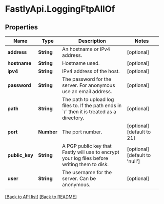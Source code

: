 # FastlyApi.LoggingFtpAllOf

## Properties

Name | Type | Description | Notes
------------ | ------------- | ------------- | -------------
**address** | **String** | An hostname or IPv4 address. | [optional] 
**hostname** | **String** | Hostname used. | [optional] 
**ipv4** | **String** | IPv4 address of the host. | [optional] 
**password** | **String** | The password for the server. For anonymous use an email address. | [optional] 
**path** | **String** | The path to upload log files to. If the path ends in &#x60;/&#x60; then it is treated as a directory. | [optional] 
**port** | **Number** | The port number. | [optional] [default to 21]
**public_key** | **String** | A PGP public key that Fastly will use to encrypt your log files before writing them to disk. | [optional] [default to &#39;null&#39;]
**user** | **String** | The username for the server. Can be anonymous. | [optional] 



[[Back to API list]](../../README.md#endpoints) [[Back to README]](../../README.md)
